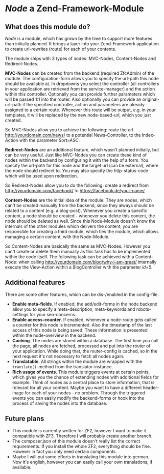 # *Node* a Zend-Framework-Module

## What does this module do?
*Node* is a module, which has grown by the time to support more features than initially planned.
It brings a layer into your Zend-Framework application to create url-rewrites (route) for each of your contents.

The module ships with 3 types of nodes: MVC-Nodes, Content-Nodes and Redirect-Nodes.

**MVC-Nodes** can be created from the backend (required ZfcAdmin) of the module. The configuration-form allows you
to specify the url-path this node should be available at. In dropdowns you select the controller (all controllers in
your application are retrieved from the service-manager) and the action within this controller. Optionally you can provide
further parameters which will be passed 1:1 into the router. Also optionally you can provide an original-url-path if
the specified controller, action and parameters are already assigned to a certain route. Whenever this route will be
output, e.g. in your templates, it will be replaced by the new node-based-url, which you just created.

So MVC-Nodes allow you to achieve the following: route the url http://yourdomain.com/news/ to a potential News-Controller,
to the Index-Action with the parameter *Sort=ASC*.

**Redirect-Nodes** are an additional feature, which wasn't planned initially, but can be very useful. Just like MVC-Nodes
you can create these kind of nodes within the backend by configuring it with the help of a form. You specify the url-path
for this node and the target url (can be external), where the node should redirect to. You may also specify the http-status-code
which will be used upon redirection.

So Redirect-Nodes allow you to do the following: create a redirect from http://yourdomain.com/facebook/ to https://facebook.de/your-name/

**Content-Nodes** are the initial idea of the module. They are nodes, which can't be created manually from the backend, since they always
should be related to a content (e.g. a blog-post). Whenever you create a specific content, a node should be created - whenever you delete
this content, the node should be deleted as well. Since this Node-Module doesn't know the internals of the other modules which delivers
the content, you are responsible for creating a third module, which ties the module, which allows managing a certain content, with the Node-Module.

So Content-Nodes are basically the same as MVC-Nodes. However you can't create or delete them manually as this task has to be implemented
within the code itself. The following task can be achieved with a Content-Node: when calling http://yourdomain.com/blog/why-i-am-great/
internally execute the View-Action within a BlogController with the parameter *id=5*.

## Additional features
There are some other features, which can be dis-/enabled in the config-file.

* **Enable meta-fields**. If enabled, the add/edit-forms in the node backend allow you to specify a meta-description, meta-keywords and robots-settings
	for your seo-concerns.
* **Enable access-counter**. If enabled, whenever a node-route gets called a counter for this node is incremented. Also the timestamp of the last access
    of this node is being saved. These information is presented within the node-overview in the backend.
* **Caching**. The nodes are stored within a database. The first time you call the page, all nodes are fetched, processed and put into the router of your
    application. While doing that, the router-config is cached, so in the next request it's not necessary to fetch all nodes again.
* **Translatable**. All strings within the module are wrapped with the `translate()`-method from the translator-instance.
* **Rich usage of events**. This module triggers events at certain points, which gives you the chance of extending nodes with additional fields for example.
    Think of nodes as a central place to store information, that is relevant for all your content. Maybe you want to have a different header-inage for each
    of your nodes - no problem. Through the triggered events you can easily modify the backend-forms or hook into the process of saving the nodes into the
    database.
    
## Future plans
* This module is currently written for ZF2, however I want to make it compatible with ZF3. Therefore I will probably create another branch.
* The composer.json of this module doesn't really list the correct requirements. If you install the whole ZF2,  everything should be fine. However in fact you only
  need certain components.
* Maybe I will put some efforts in translating this module into german. Now it's english, however you can easily call your own translations, if available.